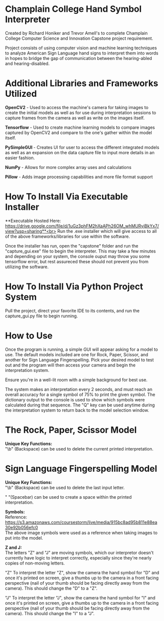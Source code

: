 # Champlain College Hand Symbol Interpreter
Created by Richard Honiker and Trevor Amell's to complete Champlain College Computer Science and Innovation Capstone project requirement.

Project consists of using computer vision and machine learning techniques to analyze American Sign Language hand signs to interpret them into words in hopes to bridge the gap of communication between the hearing-abled and hearing-disabled.

# Additional Libraries and Frameworks Utilized
**OpenCV2** - Used to access the machine's camera for taking images to create the initial models as well as for use during interpretation sessions to capture frames from the camera as well as write on the images itself.

**Tensorflow** - Used to create machine learning models to compare images captured by OpenCV2 and compare to the one's gather within the model itself.

**PySimpleGUI** - Creates UI for user to access the different integrated models as well as an expansion on the data capture file to input more details in an easier fashion.

**NumPy** - Allows for more complex array uses and calculations

**Pillow** - Adds image processing capabilities and more file format support

# How To Install Via Executable Installer
**Executable Hosted Here: https://drive.google.com/file/d/1uGz3phFM2hXaAPh26OM_whMURyjBkYx7/view?usp=sharing**<br>
Run the .exe installer which will give access to all of the above frameworks/libraries for use within the software.

Once the installer has run, open the "capstone" folder and run the "capture_gui.exe" file to begin the interpreter. This may take a few minutes and depending on your system, the console ouput may throw you some tensorflow error, but rest assureced these should not prevent you from utilizing the software.

# How To Install Via Python Project System<br>
Pull the project, direct your favorite IDE to its contents, and run the capture_gui.py file to begin running.

# How to Use
Once the program is running, a simple GUI will appear asking for a model to use. The default models included are one for Rock, Paper, Scissor, and another for Sign Language Fingerspelling. Pick your desired model to test out and the program will then access your camera and begin the interpretation system.

Ensure you're in a well-lit room with a simple background for best use.

The system makes an interpretation every 2 seconds, and must reach an overall accuracy for a single symbol of 75% to print the given symbol. The dictionary output to the console is used to show which symbols were calculated during that sequence. The "Q" key can be used anytime during the interpretation system to return back to the model selection window.

# The Rock, Paper, Scissor Model
**Unique Key Functions:**<br/>
"\b" (Backspace) can be used to delete the current printed interpretation.

# Sign Language Fingerspelling Model
**Unique Key Functions:**<br/>
"\b" (Backspace) can be used to delete the last input letter.

" "(Spacebar) can be used to create a space within the printed interpretation.

**Symbols:**<br>
Reference: https://s3.amazonaws.com/coursestorm/live/media/915bc8ad95b811e88ea30e92b056efc0 <br/>
The above image symbols were used as a reference when taking images to put into the model.

**Z and J:**<br>
The letters "Z" and "J" are moving symbols, which our interpretor doesn't currently have logic to interpret correctly, especially since they're nearly copies of non-moving letters.

"Z"
To interpret the letter "Z", show the camera the hand symbol for "D" and once it's printed on screen, give a thumbs up to the camera in a front facing perspective (nail of your thumb should be facing directly away from the camera). This should change the "D" to a "Z".

"J"
To interpret the letter "J", show the camera the hand symbol for "I" and once it's printed on screen, give a thumbs up to the camera in a front facing perspective (nail of your thumb should be facing directly away from the camera). This should change the "I" to a "J".
